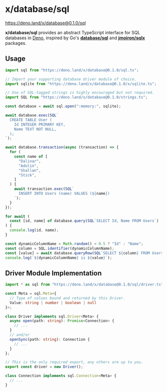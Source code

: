 # x/database/sql

https://deno.land/x/database@0.1.0/sql

**x/database/sql** provides an abstract TypeScript interface for SQL databases
in [Deno], inspired by Go's
[**database/sql**](https://golang.org/pkg/database/sql/) and
[**jmoiron/sqlx**](https://pkg.go.dev/github.com/jmoiron/sqlx) packages.

[Deno]: https://deno.land/

## Usage

```ts
import sql from "https://deno.land/x/database@0.1.0/sql.ts";

// Import your supporting database driver module of choice.
import sqlite from "https://deno.land/x/database@0.1.0/x/sqlite.ts";

// Use of SQL-tagged strings is highly encouraged but not required.
import SQL from "https://deno.land/x/database@0.1.0/strings.ts";

const database = await sql.open(":memory:", sqlite);

await database.exec(SQL`
  CREATE TABLE User (
    Id INTEGER PRIMARY KEY,
    Name TEXT NOT NULL,
  );
`);

await database.transaction(async (transaction) => {
  for (
    const name of [
      "Dalinar",
      "Adolin",
      "Shallan",
      "Stick",
    ]
  ) {
    await transaction.exec(SQL`
      INSERT INTO Users (name) VALUES (${name})
    `);
  }
});

for await (
  const [id, name] of database.query(SQL`SELECT Id, Name FROM Users`)
) {
  console.log(id, name);
}

const dynamicColumnName = Math.random() < 0.5 ? "Id" : "Name";
const column = SQL.identifier(dynamicColumnName);
const [value] = await database.queryRow(SQL`SELECT ${column} FROM Users`);
console.log(`${dynamicColumnName} is ${value}`);
```

## Driver Module Implementation

```ts
import * as sql from "https://deno.land/x/database@0.1.0/sql/driver.ts";

const Meta = sql.Meta<{
  // Type of values bound and returned by this Driver.
  Value: string | number | boolean | null
}>;

class Driver implements sql.Driver<Meta> {
  async open(path: string): Promise<Connection> {
    // ...
  }
  // and/or
  openSync(path: string): Connection {
    // ...
  }
};

// This is the only required export, any others are up to you.
export const driver = new Driver();

class Connection implements sql.Connection<Meta> {
  // ...
}
```
